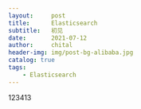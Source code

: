 ```yaml
---
layout:     post
title:      Elasticsearch
subtitle:   初见
date:       2021-07-12
author:     chital
header-img: img/post-bg-alibaba.jpg
catalog: true
tags:
    - Elasticsearch
---
```


123413
